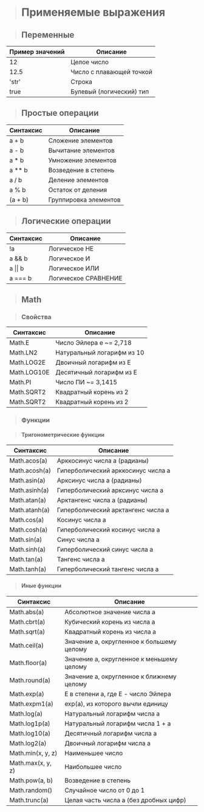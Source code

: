 > # Применяемые выражения

> ## Переменные

| Пример значений              |             Описание               |
| ---------------------------- | ---------------------------------  |
| 12                           | Целое число                        |
| 12.5                         | Число с плавающей точкой           |
| 'str'                        | Строка                             |
| true                         | Булевый (логический) тип           |

> ## Простые операции

| Синтаксис                    |             Описание               |
| ---------------------------- | ---------------------------------  |
| a + b                        | Сложение элементов                 |
| a - b                        | Вычитание элементов                |
| a * b                        | Умножение элементов                |
| a ** b                       | Возведение в степень               |
| a / b                        | Деление элементов                  |
| a % b                        | Остаток от деления                 |
| (a + b)                      | Группировка элементов              |

> ## Логические операции

| Синтаксис                    |             Описание               |
| ---------------------------- | ---------------------------------  |
| !a                           | Логическое НЕ                      |
| a && b                       | Логическое И                       |
| a \|\| b                     | Логическое ИЛИ                     |
| a === b                      | Логическое СРАВНЕНИЕ               |

> ## Math

> ### Свойства

| Синтаксис                    |             Описание               |
| ---------------------------- | ---------------------------------  |
| Math.E                       | Число Эйлера e ~= 2,718            |
| Math.LN2                     | Натуральный логарифм из 10         |
| Math.LOG2E                   | Двоичный логарифм из E             |
| Math.LOG10E                  | Десятичный логарифм из E           |
| Math.PI                      | Число ПИ ~= 3,1415                 |
| Math.SQRT2                   | Квадратный корень из 2             |
| Math.SQRT2                   | Квадратный корень из 2             |

> ### Функции

> #### **Тригонометрические функции**

| Синтаксис                    |             Описание                       |
| ---------------------------- | ------------------------------------------ |
| Math.acos(a)                 | Арккосинус числа a (радианы)               |
| Math.acosh(a)                | Гиперболический арккосинус числа a         |
| Math.asin(a)                 | Арксинус числа a (радианы)                 |
| Math.asinh(a)                | Гиперболический арксинус числа a           |
| Math.atan(a)                 | Арктангенс числа a (радианы)               |
| Math.atanh(a)                | Гиперболический aрктангенс числа a         |
| Math.cos(a)                  | Косинус числа a                            |
| Math.cosh(a)                 | Гиперболический косинус числа a            |
| Math.sin(a)                  | Синус числа a                              |
| Math.sinh(a)                 | Гиперболический синус числа a              |
| Math.tan(a)                  | Тангенс числа a                            |
| Math.tanh(a)                 | Гиперболический тангенс числа a            |

> #### **Иные функции**

| Синтаксис                    |             Описание                       |
| ---------------------------- | ------------------------------------------ |
| Math.abs(a)                  | Абсолютное значение числа а                |
| Math.cbrt(a)                 | Кубический корень из числа a               |
| Math.sqrt(a)                 | Квадратный корень из числа a               |
| Math.ceil(a)                 | Значение a, округленное к большему целому  |
| Math.floor(a)                | Значение a, округленное к меньшему целому  |
| Math.round(a)                | Значение a, округленное к ближнему целому  |
| Math.exp(a)                  | E в степени a, где Е - число Эйлера        |
| Math.expm1(a)                | exp(a), из которого вычли единицу          |
| Math.log(a)                  | Натуральный логарифм числа a               |
| Math.log1p(a)                | Натуральный логарифм числа 1 + a           |
| Math.log10(a)                | Десятичный логарифм числа a                |
| Math.log2(a)                 | Двоичный логарифм числа a                  |
| Math.min(x, y, z)            | Наименьшее число                           |
| Math.max(x, y, z)            | Наибольшее число                           |
| Math.pow(a, b)               | Возведение в степень                       |
| Math.random()                | Случайное число от 0 до 1                  |
| Math.trunc(a)                | Целая часть числа a (без дробных цифр)     |